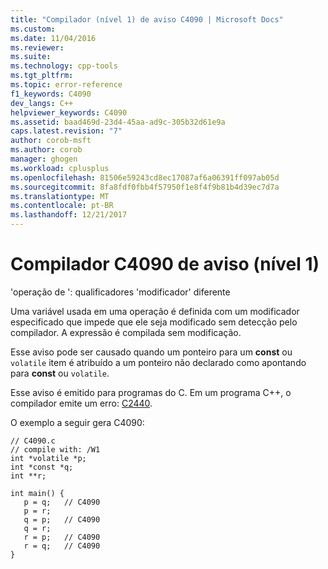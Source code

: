 ```yaml
---
title: "Compilador (nível 1) de aviso C4090 | Microsoft Docs"
ms.custom: 
ms.date: 11/04/2016
ms.reviewer: 
ms.suite: 
ms.technology: cpp-tools
ms.tgt_pltfrm: 
ms.topic: error-reference
f1_keywords: C4090
dev_langs: C++
helpviewer_keywords: C4090
ms.assetid: baad469d-23d4-45aa-ad9c-305b32d61e9a
caps.latest.revision: "7"
author: corob-msft
ms.author: corob
manager: ghogen
ms.workload: cplusplus
ms.openlocfilehash: 81506e59243cd8ec17087af6a06391ff097ab05d
ms.sourcegitcommit: 8fa8fdf0fbb4f57950f1e8f4f9b81b4d39ec7d7a
ms.translationtype: MT
ms.contentlocale: pt-BR
ms.lasthandoff: 12/21/2017
---
```

# <a name="compiler-warning-level-1-c4090"></a>Compilador C4090 de aviso (nível 1)
'operação de ': qualificadores 'modificador' diferente  
  
 Uma variável usada em uma operação é definida com um modificador especificado que impede que ele seja modificado sem detecção pelo compilador. A expressão é compilada sem modificação.  
  
 Esse aviso pode ser causado quando um ponteiro para um **const** ou `volatile` item é atribuído a um ponteiro não declarado como apontando para **const** ou `volatile`.  
  
 Esse aviso é emitido para programas do C. Em um programa C++, o compilador emite um erro: [C2440](../../error-messages/compiler-errors-1/compiler-error-c2440.md).  
  
 O exemplo a seguir gera C4090:  
  
```  
// C4090.c  
// compile with: /W1  
int *volatile *p;  
int *const *q;  
int **r;  
  
int main() {  
   p = q;   // C4090  
   p = r;  
   q = p;   // C4090  
   q = r;  
   r = p;   // C4090  
   r = q;   // C4090  
}  
```